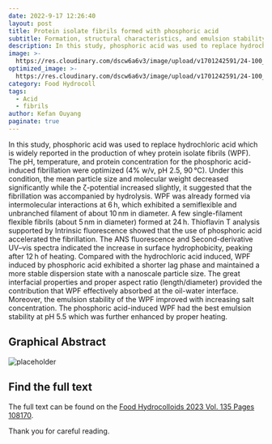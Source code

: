 ```yaml
---
date: 2022-9-17 12:26:40
layout: post
title: Protein isolate fibrils formed with phosphoric acid
subtitle: Formation, structural characteristics, and emulsion stability.
description: In this study, phosphoric acid was used to replace hydrochloric acid to induce the fibrillization of whey protein.
image: >-
  https://res.cloudinary.com/dscw6a6v3/image/upload/v1701242591/24-100_xhhbeo.tiff
optimized_image: >-
  https://res.cloudinary.com/dscw6a6v3/image/upload/v1701242591/24-100_xhhbeo.tiff
category: Food Hydrocoll
tags:
  - Acid
  - fibrils
author: Kefan Ouyang
paginate: true
---
```

In this study, phosphoric acid was used to replace hydrochloric acid which is widely reported in the production of whey protein isolate fibrils (WPF). The pH, temperature, and protein concentration for the phosphoric acid-induced fibrillation were optimized (4% w/v, pH 2.5, 90 °C). Under this condition, the mean particle size and molecular weight decreased significantly while the ζ-potential increased slightly, it suggested that the fibrillation was accompanied by hydrolysis. WPF was already formed via intermolecular interactions at 6 h, which exhibited a semiflexible and unbranched filament of about 10 nm in diameter. A few single-filament flexible fibrils (about 5 nm in diameter) formed at 24 h. Thioflavin T analysis supported by Intrinsic fluorescence showed that the use of phosphoric acid accelerated the fibrillation. The ANS fluorescence and Second-derivative UV–vis spectra indicated the increase in surface hydrophobicity, peaking after 12 h of heating. Compared with the hydrochloric acid induced, WPF induced by phosphoric acid exhibited a shorter lag phase and maintained a more stable dispersion state with a nanoscale particle size. The great interfacial properties and proper aspect ratio (length/diameter) provided the contribution that WPF effectively absorbed at the oil-water interface. Moreover, the emulsion stability of the WPF improved with increasing salt concentration. The phosphoric acid-induced WPF had the best emulsion stability at pH 5.5 which was further enhanced by proper heating.

## Graphical Abstract

  ![placeholder](https://res.cloudinary.com/dscw6a6v3/image/upload/v1701242695/316%E7%A3%B7%E9%85%B8%E6%91%98%E8%A6%81_%E7%94%BB%E6%9D%BF_1_sqod9b.tiff)
  
## Find the full text

The full text can be found on the [Food Hydrocolloids 2023 Vol. 135 Pages 108170](https://doi.org/10.1016/j.foodhyd.2022.108170).

Thank you for careful reading.
